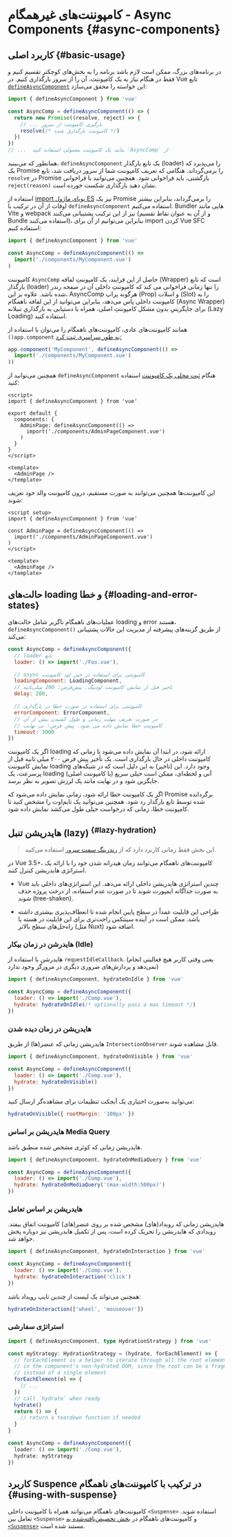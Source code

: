 # کامپوننت‌های غیرهمگام - Async Components {#async-components}

## کاربرد اصلی {#basic-usage}

در برنامه‌های بزرگ، ممکن است لازم باشد برنامه را به بخش‌های کوچکتر تقسیم کنیم و فقط در هنگام نیاز به یک کامپوننت، آن را از سرور بارگذاری کنیم. در Vue تابع [`defineAsyncComponent`](/api/general#defineasynccomponent) این خواسته را محقق می‌سازد:

```js
import { defineAsyncComponent } from 'vue'

const AsyncComp = defineAsyncComponent(() => {
  return new Promise((resolve, reject) => {
    // ... بارگیری کامپوننت از سرور
    resolve(/* کامپوننت بارگذاری شده */)
  })
})
// ...  مانند یک کامپوننت معمولی استفاده کنید `AsyncComp` از
```

همانطور که می‌بینید، `defineAsyncComponent` یک تابع بارگذار (loader) را می‌پذیرد که یک Promise را برمی‌گرداند. هنگامی که تعریف کامپوننت شما از سرور دریافت شد، تابع `resolve` در Promise بازگشتی، باید فراخوانی شود. همچنین می‌توانید با فراخوانی `reject(reason)` نشان دهید بارگذاری شکست خورده است.

استفاده از [import  پویای ماژول ES](https://developer.mozilla.org/en-US/docs/Web/JavaScript/Reference/Operators/import) نیز یک Promise را برمی‌گرداند، بنابراین بیشتر اوقات از آن در ترکیب با  `defineAsyncComponent` استفاده می‌کنیم. Bundler هایی مانند Vite و webpack نیز از این ترکیب پشتیبانی می‌کنند (و از آن به عنوان نقاط تقسیم Bundle استفاده می‌کنند)، بنابراین می‌توانیم از آن برای import کردن Vue SFC استفاده کنیم:

```js
import { defineAsyncComponent } from 'vue'

const AsyncComp = defineAsyncComponent(() =>
  import('./components/MyComponent.vue')
)
```

کامپوننت `AsyncComp` حاصل از این فرایند، یک کامپوننتِ لفافه (Wrapper) است که تابع بارگذار (loader) را تنها زمانی فراخوانی می کند که کامپوننتِ داخلی آن در صفحه رندر شده باشد. علاوه بر این، AsyncComp هرگونه پراپ (Prop) و اسلات (Slot) را به کامپوننت داخلی پاس می‌دهد، بنابراین می‌توانید از این لفافه ناهمگام (Async Wrapper) برای جایگزینیِ بدون مشکل کامپوننتِ اصلی، همراه با دستیابی به بارگذاریِ تنبلانه (Lazy Loading) استفاده کنید.

همانند کامپوننت‌های عادی، کامپوننت‌های ناهمگام را می‌توان با استفاده از `()app.component`  [به طور سراسری ثبت کرد:](/guide/components/registration#global-registration)

```js
app.component('MyComponent', defineAsyncComponent(() =>
  import('./components/MyComponent.vue')
))
```

<div class="options-api">

همچنین می‌توانید از `defineAsyncComponent` هنگام [ثبت محلی یک کامپوننت](/guide/components/registration#local-registration) استفاده کنید:

```vue
<script>
import { defineAsyncComponent } from 'vue'

export default {
  components: {
    AdminPage: defineAsyncComponent(() =>
      import('./components/AdminPageComponent.vue')
    )
  }
}
</script>

<template>
  <AdminPage />
</template>
```

</div>

<div class="composition-api">

این کامپوننت‌ها همچنین می‌توانند به صورت مستقیم، درون کامپوننت والد خود تعریف شوند:

```vue
<script setup>
import { defineAsyncComponent } from 'vue'

const AdminPage = defineAsyncComponent(() =>
  import('./components/AdminPageComponent.vue')
)
</script>

<template>
  <AdminPage />
</template>
```

</div>

## حالت‌های loading و خطا {#loading-and-error-states}

عملیات‌های ناهمگام ناگزیر شامل حالت‌های loading و error هستند، `defineAsyncComponent()‎` از طریق گزینه‌های پیشرفته از مدیریت این حالات پشتیبانی می‌کند:

```js
const AsyncComp = defineAsyncComponent({
  // loader تابع
  loader: () => import('./Foo.vue'),

  // async کامپوننتی برای استفاده در حین لود کامپوننت
  loadingComponent: LoadingComponent,
  // تاخیر قبل از نمایش کامپوننت لودینگ. پیش‌فرض: 200 میلی‌ثانیه
  delay: 200,

  // کامپوننتی برای استفاده در صورت خطا در بارگذاری
  errorComponent: ErrorComponent,
  // در صورت تعریف مهلت زمانی و طول کشیدن بیش از آن
  // کامپوننت خطا نمایش داده می شود. پیش فرض: بی نهایت
  timeout: 3000
})
```

اگر یک کامپوننت loading ارائه شود، در ابتدا آن نمایش داده می‌شود تا زمانی که کامپوننت داخلی در حال بارگذاری است. یک تأخیر پیش فرض ۲۰۰ میلی ثانیه قبل از نمایش کامپوننت loading وجود دارد. این (تاخیر) به این دلیل است که در شبکه‌های پرسرعت، یک loading آنی و لحظه‌ای، ممکن است خیلی سریع (با کامپوننت اصلی) جایگزین شود و در نهایت مانند یک لرزش تصویر به نظر برسد.

اگر یک کامپوننت خطا ارائه شود، زمانی نمایش داده می‌شود که Promise برگردانده شده توسط تابع بارگذار رد شود. همچنین می‌توانید یک تایم‌اوت را مشخص کنید تا کامپوننت خطا، زمانی که درخواست خیلی طول می‌کشد نمایش داده شود.

## هایدریشن تنبل (lazy) <sup class="vt-badge" data-text="3.5+" /> {#lazy-hydration}

>این بخش فقط زمانی کاربرد دارد که از [رندرینگ سمت سرور](/guide/scaling-up/ssr) استفاده می‌کنید.

در Vue 3.5+، کامپوننت‌های ناهمگام می‌توانند زمان هیدراته شدن خود را با ارائه یک استراتژی هایدریشن کنترل کنند.

- Vue چندین استراتژی هایدریشن داخلی ارائه می‌دهد. این استراتژی‌های داخلی باید به صورت جداگانه ایمپورت شوند تا در صورت عدم استفاده، از درخت پروژه حذف شوند (tree-shaken).

- طراحی این قابلیت عمداً در سطح پایین انجام شده تا انعطاف‌پذیری بیشتری داشته باشد. ممکن است در آینده سینتکس راحت‌تری برای این قابلیت در هسته یا راه‌حل‌های سطح بالاتر (مثل Nuxt) اضافه شود.

### هایدرشن در زمان بیکار (Idle)

هایدرشن با استفاده از `requestIdleCallback`. (یعنی وقتی کاربر هیچ فعالیتی انجام نمی‌دهد و پردازش‌های ضروری دیگری در مرورگر وجود ندارد)

```js
import { defineAsyncComponent, hydrateOnIdle } from 'vue'

const AsyncComp = defineAsyncComponent({
  loader: () => import('./Comp.vue'),
  hydrate: hydrateOnIdle(/* optionally pass a max timeout */)
})
```

### هایدریشن در زمان دیده شدن

هایدریشن زمانی که عنصر(ها) از طریق `IntersectionObserver` قابل مشاهده شوند.

```js
import { defineAsyncComponent, hydrateOnVisible } from 'vue'

const AsyncComp = defineAsyncComponent({
  loader: () => import('./Comp.vue'),
  hydrate: hydrateOnVisible()
})
```

می‌توانید به‌صورت اختیاری یک آبجکت تنظیمات برای مشاهده‌گر ارسال کنید:

```js
hydrateOnVisible({ rootMargin: '100px' })
```

### هایدریشن بر اساس Media Query

هایدریشن زمانی که کوئری مشخص شده منطبق باشد.

```js
import { defineAsyncComponent, hydrateOnMediaQuery } from 'vue'

const AsyncComp = defineAsyncComponent({
  loader: () => import('./Comp.vue'),
  hydrate: hydrateOnMediaQuery('(max-width:500px)')
})
```

### هایدریشن بر اساس تعامل

هایدریشن زمانی که رویداد(های) مشخص شده بر روی عنصر(های) کامپوننت اتفاق بیفتد. رویدادی که هایدریشن را تحریک کرده است، پس از تکمیل هایدریشن نیز دوباره پخش خواهد شد.

```js
import { defineAsyncComponent, hydrateOnInteraction } from 'vue'

const AsyncComp = defineAsyncComponent({
  loader: () => import('./Comp.vue'),
  hydrate: hydrateOnInteraction('click')
})
```

همچنین می‌تواند یک لیست از چندین تایپ رویداد باشد:

```js
hydrateOnInteraction(['wheel', 'mouseover'])
```

### استراتژی سفارشی

```ts
import { defineAsyncComponent, type HydrationStrategy } from 'vue'

const myStrategy: HydrationStrategy = (hydrate, forEachElement) => {
  // forEachElement is a helper to iterate through all the root elememts
  // in the component's non-hydrated DOM, since the root can be a fragment
  // instead of a single element
  forEachElement(el => {
    // ...
  })
  // call `hydrate` when ready
  hydrate()
  return () => {
    // return a teardown function if needed
  }
}

const AsyncComp = defineAsyncComponent({
  loader: () => import('./Comp.vue'),
  hydrate: myStrategy
})
```

## کاربرد Suspence در ترکیب با کامپوننت‌های ناهمگام {#using-with-suspense}

کامپوننت‌های ناهمگام می‌توانند همراه با کامپوننت داخلی `<Suspense>` استفاده شوند. تعامل بین `<Suspense>` و کامپوننت‌های ناهمگام در [بخش تخصیص‌یافته‌شده به `<Suspense>`](/guide/built-ins/suspense) مستند شده است.
